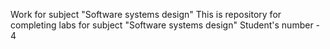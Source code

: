 Work for subject "Software systems design" This is repository for completing labs for subject "Software systems design" Student's number - 4
